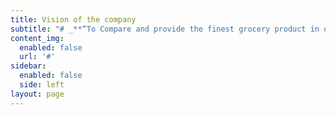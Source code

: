 ```yaml
---
title: Vision of the company
subtitle: "# _**“To Compare and provide the finest grocery product in online, within the budget.”**_\r\n\nThe Main vision of the company is to make shopping simple and compact without any hassle moreover make the customer satisfied and give them a unique shopping experience. In a busy life, people can’t find time to go to the market to buy grocery products, so we provide  customer to shop grocery product in their own comfort zone. Customer can place the order anytime by searching for the particular product in the website it will compare the same product at a different store in nearby location and also in different online grocery website and detailed review list is provided to the customer so that the customer can shop the desired product within their budget. \n\nMarketing and adverting strategies are to be implemented in the company so that the company can reach the mark worldwide. Make sure that the product is delivered to the customer in a superior manner. customer satisfaction is the primary priority of the company and ensure that the item is fresh before packing. In a short period, the business should come out as a customer reliable company. \r\n\nComparing and Providing the best product at the best price and best quality."
content_img:
  enabled: false
  url: '#'
sidebar:
  enabled: false
  side: left
layout: page
---
```


